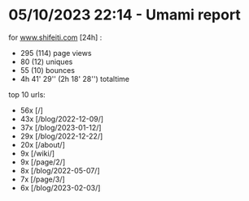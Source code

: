 # 05/10/2023 22:14 - Umami report
for www.shifeiti.com [24h] :

 - 295 (114) page views
 - 80 (12) uniques
 - 55 (10) bounces
 - 4h 41' 29'' (2h 18' 28'') totaltime


top 10 urls:
 - 56x [/]
 - 43x [/blog/2022-12-09/]
 - 37x [/blog/2023-01-12/]
 - 29x [/blog/2022-12-22/]
 - 20x [/about/]
 - 9x [/wiki/]
 - 9x [/page/2/]
 - 8x [/blog/2022-05-07/]
 - 7x [/page/3/]
 - 6x [/blog/2023-02-03/]


